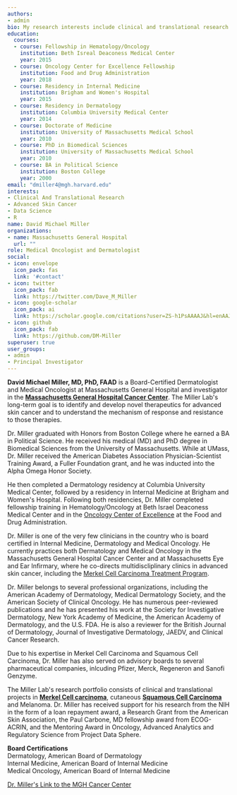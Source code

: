 ```yaml
---
authors:
- admin
bio: My research interests include clinical and translational research in advanced skin cancers.
education:
  courses:
  - course: Fellowship in Hematology/Oncology
    institution: Beth Isreal Deaconess Medical Center
    year: 2015
  - course: Oncology Center for Excellence Fellowship
    institution: Food and Drug Administration
    year: 2018
  - course: Residency in Internal Medicine
    institution: Brigham and Women's Hospital
    year: 2015
  - course: Residency in Dermatology
    institution: Columbia University Medical Center
    year: 2014
  - course: Doctorate of Medicine
    institution: University of Massachusetts Medical School
    year: 2010
  - course: PhD in Biomedical Sciences
    institution: University of Massachusetts Medical School
    year: 2010
  - course: BA in Political Science
    institution: Boston College
    year: 2000
email: "dmiller4@mgh.harvard.edu"
interests:
- Clinical And Translational Research
- Advanced Skin Cancer
- Data Science
- R
name: David Michael Miller 
organizations:
- name: Massachusetts General Hospital
  url: ""
role: Medical Oncologist and Dermatologist
social:
- icon: envelope
  icon_pack: fas
  link: '#contact'
- icon: twitter
  icon_pack: fab
  link: https://twitter.com/Dave_M_Miller
- icon: google-scholar
  icon_pack: ai
  link: https://scholar.google.com/citations?user=ZS-h1PsAAAAJ&hl=enAAJ
- icon: github
  icon_pack: fab
  link: https://github.com/DM-Miller
superuser: true
user_groups:
- admin
- Principal Investigator
---
```


**David Michael Miller, MD, PhD, FAAD** is a Board-Certified Dermatologist and Medical Oncologist at Massachusetts General Hospital and investigator in the [**Massachusetts General Hospital Cancer Center**](https://www.massgeneral.org/cancer-center). The Miller Lab's long-term goal is to identify and develop novel therapeutics for advanced skin cancer and to understand the mechanism of response and resistance to those therapies.   

Dr. Miller graduated with Honors from Boston College where he earned a BA in Political Science.  He received his medical (MD) and PhD degree in Biomedical Sciences from the University of Massachusetts.  While at UMass, Dr. Miller received the American Diabetes Association Physician-Scientist Training Award, a Fuller Foundation grant, and he was inducted into the Alpha Omega Honor Society. 

He then completed a Dermatology residency at Columbia University Medical Center, followed by a residency in Internal Medicine at Brigham and Women's Hospital. Following both residencies, Dr. Miller completed fellowship training in Hematology/Oncology at Beth Israel Deaconess Medical Center and in the [Oncology Center of Excellence](https://www.fda.gov/about-fda/scientific-internships-fellowships-trainees-and-non-us-citizens/oncology-center-excellence-fellows-program) at the Food and Drug Administration. 

Dr. Miller is one of the very few clinicians in the country who is board certified in Internal Medicine, Dermatology and Medical Oncology. He currently practices both Dermatology and Medical Oncology in the Massachusetts General Hospital Cancer Center and at Massachusetts Eye and Ear Infirmary, where he co-directs multidiscliplinary clinics in advanced skin cancer, including the [Merkel Cell Carcinoma Treatment Program](https://www.massgeneral.org/cancer-center/treatments-and-services/melanoma/merkel-cell-carcinoma).  

Dr. Miller belongs to several professional organizations, including the American Academy of Dermatology, Medical Dermatology Society, and the American Society of Clinical Oncology.  He has numerous peer-reviewed publications and he has presented his work at the Society for Investigative Dermatology, New York Academy of Medicine, the American Academy of Dermatology, and the U.S. FDA.  He is also a reviewer for the British Journal of Dermatology, Journal of Investigative Dermatology, JAEDV, and Clinical Cancer Research.

Due to his expertise in Merkel Cell Carcinoma and Squamous Cell Carcinoma, Dr. Miller has also served on advisory boards to several pharmaceutical companies, inlcuding Pfizer, Merck, Regeneron and Sanofi Genzyme.

The Miller Lab's research portfolio consists of clinical and translational projects in [**Merkel Cell carcinoma**](https://www.merkelcellcarcinoma.io), cutaneous [**Squamous Cell Carcinoma**](https://www.squamouscellcarcinoma.io) and Melanoma.  Dr. Miller has received support for his research from the NIH in the form of a loan repayment award, a Research Grant from the American Skin Association, the Paul Carbone, MD fellowship award from ECOG-ACRIN, and the Mentoring Award in Oncology, Advanced Analytics and Regulatory Science from Project Data Sphere. 

**Board Certifications**  
Dermatology, American Board of Dermatology  
Internal Medicine, American Board of Internal Medicine  
Medical Oncology, American Board of Internal Medicine  

[Dr. Miller's Link to the MGH Cancer Center](https://www.massgeneral.org/doctors/20354/david-miller)  